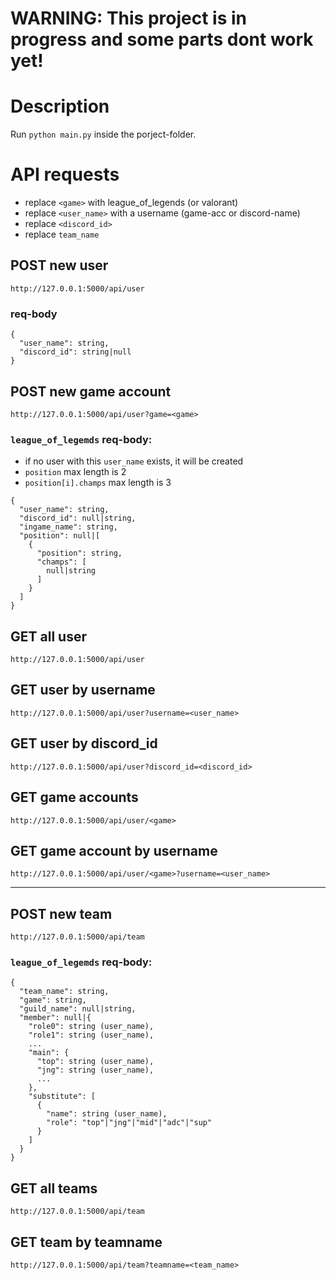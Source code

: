 # WARNING: This project is in progress and some parts dont work yet!
# Description
Run `python main.py` inside the porject-folder.
# API requests
- replace `<game>` with league_of_legends (or valorant)
- replace `<user_name>` with a username (game-acc or discord-name)
- replace `<discord_id>`
- replace `team_name`
## POST new user
```
http://127.0.0.1:5000/api/user
```
### req-body
```
{
  "user_name": string,
  "discord_id": string|null
}
```
## POST new game account
```
http://127.0.0.1:5000/api/user?game=<game>
```
### `league_of_legemds` req-body:
- if no user with this `user_name` exists, it will be created
- `position` max length is 2
- `position[i].champs` max length is 3
```
{
  "user_name": string,
  "discord_id": null|string,
  "ingame_name": string,
  "position": null|[
    {
      "position": string,
      "champs": [
        null|string
      ]
    }
  ]
}
```
## GET all user
```
http://127.0.0.1:5000/api/user
```
## GET user by username
```
http://127.0.0.1:5000/api/user?username=<user_name>
```
## GET user by discord_id
```
http://127.0.0.1:5000/api/user?discord_id=<discord_id>
```
## GET game accounts
```
http://127.0.0.1:5000/api/user/<game>
```
## GET game account by username
```
http://127.0.0.1:5000/api/user/<game>?username=<user_name>
```
---
## POST new team
```
http://127.0.0.1:5000/api/team
```
### `league_of_legemds` req-body:
```
{
  "team_name": string,
  "game": string,
  "guild_name": null|string,
  "member": null|{
    "role0": string (user_name),
    "role1": string (user_name),
    ...
    "main": {
      "top": string (user_name),
      "jng": string (user_name),
      ...
    },
    "substitute": [
      {
        "name": string (user_name),
        "role": "top"|"jng"|"mid"|"adc"|"sup"
      }
    ]
  }
} 
```
## GET all teams
```
http://127.0.0.1:5000/api/team
```
## GET team by teamname
```
http://127.0.0.1:5000/api/team?teamname=<team_name>
```
